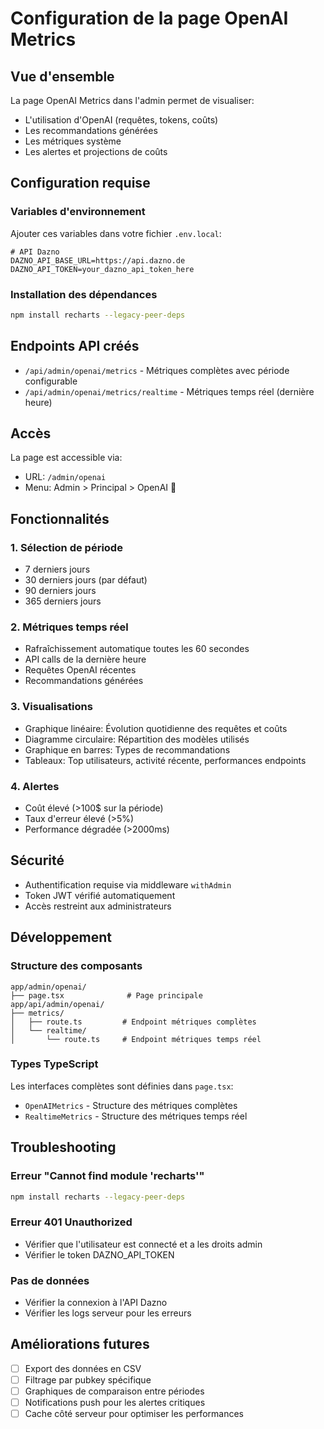 # Configuration de la page OpenAI Metrics

## Vue d'ensemble

La page OpenAI Metrics dans l'admin permet de visualiser:
- L'utilisation d'OpenAI (requêtes, tokens, coûts)
- Les recommandations générées
- Les métriques système
- Les alertes et projections de coûts

## Configuration requise

### Variables d'environnement

Ajouter ces variables dans votre fichier `.env.local`:

```env
# API Dazno
DAZNO_API_BASE_URL=https://api.dazno.de
DAZNO_API_TOKEN=your_dazno_api_token_here
```

### Installation des dépendances

```bash
npm install recharts --legacy-peer-deps
```

## Endpoints API créés

- `/api/admin/openai/metrics` - Métriques complètes avec période configurable
- `/api/admin/openai/metrics/realtime` - Métriques temps réel (dernière heure)

## Accès

La page est accessible via:
- URL: `/admin/openai`
- Menu: Admin > Principal > OpenAI 🤖

## Fonctionnalités

### 1. Sélection de période
- 7 derniers jours
- 30 derniers jours (par défaut)
- 90 derniers jours
- 365 derniers jours

### 2. Métriques temps réel
- Rafraîchissement automatique toutes les 60 secondes
- API calls de la dernière heure
- Requêtes OpenAI récentes
- Recommandations générées

### 3. Visualisations
- Graphique linéaire: Évolution quotidienne des requêtes et coûts
- Diagramme circulaire: Répartition des modèles utilisés
- Graphique en barres: Types de recommandations
- Tableaux: Top utilisateurs, activité récente, performances endpoints

### 4. Alertes
- Coût élevé (>100$ sur la période)
- Taux d'erreur élevé (>5%)
- Performance dégradée (>2000ms)

## Sécurité

- Authentification requise via middleware `withAdmin`
- Token JWT vérifié automatiquement
- Accès restreint aux administrateurs

## Développement

### Structure des composants

```
app/admin/openai/
├── page.tsx              # Page principale
app/api/admin/openai/
├── metrics/
│   ├── route.ts         # Endpoint métriques complètes
│   └── realtime/
│       └── route.ts     # Endpoint métriques temps réel
```

### Types TypeScript

Les interfaces complètes sont définies dans `page.tsx`:
- `OpenAIMetrics` - Structure des métriques complètes
- `RealtimeMetrics` - Structure des métriques temps réel

## Troubleshooting

### Erreur "Cannot find module 'recharts'"
```bash
npm install recharts --legacy-peer-deps
```

### Erreur 401 Unauthorized
- Vérifier que l'utilisateur est connecté et a les droits admin
- Vérifier le token DAZNO_API_TOKEN

### Pas de données
- Vérifier la connexion à l'API Dazno
- Vérifier les logs serveur pour les erreurs

## Améliorations futures

- [ ] Export des données en CSV
- [ ] Filtrage par pubkey spécifique
- [ ] Graphiques de comparaison entre périodes
- [ ] Notifications push pour les alertes critiques
- [ ] Cache côté serveur pour optimiser les performances